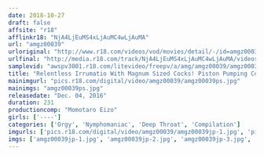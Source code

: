 ```yaml
---
date: 2018-10-27
draft: false
affsite: "r18"
afflinkr18: "NjA4LjEuMS4xLjAuMC4wLjAuMA"
url: "amgz00039"
urloriginal: "http://www.r18.com/videos/vod/movies/detail/-/id=amgz00039"
urlfinal: "http://media.r18.com/track/NjA4LjEuMS4xLjAuMC4wLjAuMA/videos/vod/movies/detail/-/id=amgz00039"
samplevid: "awspv3001.r18.com/litevideo/freepv/a/amg/amgz00039/amgz00039_dmb_w.mp4"
title: "Relentless Irrumatio With Magnum Sized Cocks! Piston Pumping Cock Sucking At Mach Speed Bukkake Creampie Mouth Cumming Highly Select Women Chosen To Receive Mouth Sores From All This Dick Sucking"
mainimgurl: "pics.r18.com/digital/video/amgz00039/amgz00039ps.jpg"
mainimgs: "amgz00039ps.jpg"
releasedate: "Dec. 04, 2016"
duration: 231
productioncomp: "Momotaro Eizo"
girls: ['----']
categories: ['Orgy', 'Nymphomaniac', 'Deep Throat', 'Compilation']
imgurls: ['pics.r18.com/digital/video/amgz00039/amgz00039jp-1.jpg', 'pics.r18.com/digital/video/amgz00039/amgz00039jp-2.jpg', 'pics.r18.com/digital/video/amgz00039/amgz00039jp-3.jpg', 'pics.r18.com/digital/video/amgz00039/amgz00039jp-4.jpg', 'pics.r18.com/digital/video/amgz00039/amgz00039jp-5.jpg', 'pics.r18.com/digital/video/amgz00039/amgz00039jp-6.jpg', 'pics.r18.com/digital/video/amgz00039/amgz00039jp-7.jpg', 'pics.r18.com/digital/video/amgz00039/amgz00039jp-8.jpg', 'pics.r18.com/digital/video/amgz00039/amgz00039jp-9.jpg', 'pics.r18.com/digital/video/amgz00039/amgz00039jp-10.jpg', 'pics.r18.com/digital/video/amgz00039/amgz00039jp-11.jpg', 'pics.r18.com/digital/video/amgz00039/amgz00039jp-12.jpg', 'pics.r18.com/digital/video/amgz00039/amgz00039jp-13.jpg', 'pics.r18.com/digital/video/amgz00039/amgz00039jp-14.jpg', 'pics.r18.com/digital/video/amgz00039/amgz00039jp-15.jpg', 'pics.r18.com/digital/video/amgz00039/amgz00039jp-16.jpg', 'pics.r18.com/digital/video/amgz00039/amgz00039jp-17.jpg', 'pics.r18.com/digital/video/amgz00039/amgz00039jp-18.jpg', 'pics.r18.com/digital/video/amgz00039/amgz00039jp-19.jpg', 'pics.r18.com/digital/video/amgz00039/amgz00039jp-20.jpg']
imgs: ['amgz00039jp-1.jpg', 'amgz00039jp-2.jpg', 'amgz00039jp-3.jpg', 'amgz00039jp-4.jpg', 'amgz00039jp-5.jpg', 'amgz00039jp-6.jpg', 'amgz00039jp-7.jpg', 'amgz00039jp-8.jpg', 'amgz00039jp-9.jpg', 'amgz00039jp-10.jpg', 'amgz00039jp-11.jpg', 'amgz00039jp-12.jpg', 'amgz00039jp-13.jpg', 'amgz00039jp-14.jpg', 'amgz00039jp-15.jpg', 'amgz00039jp-16.jpg', 'amgz00039jp-17.jpg', 'amgz00039jp-18.jpg', 'amgz00039jp-19.jpg', 'amgz00039jp-20.jpg']
---
```

